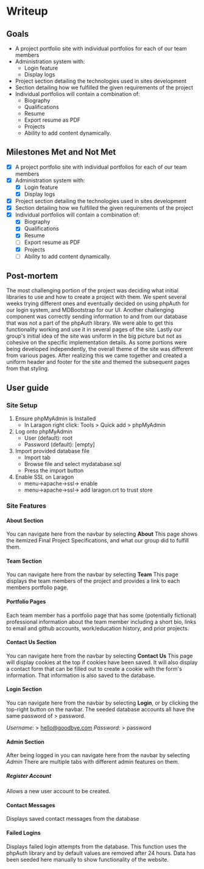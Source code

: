 # Writeup

## Goals

- A project portfolio site with individual portfolios for each of our team members
- Administration system with:
  - Login feature
  - Display logs
- Project section detailing the technologies used in sites development
- Section detailing how we fulfilled the given requirements of the project
- Individual portfolios will contain a combination of:
  - Biography
  - Qualifications
  - Resume
  - Export resume as PDF
  - Projects
  - Ability to add content dynamically.

## Milestones Met and Not Met

- [x] A project portfolio site with individual portfolios for each of our team members
- [x] Administration system with:
  - [x] Login feature
  - [x] Display logs
- [x] Project section detailing the technologies used in sites development
- [x] Section detailing how we fulfilled the given requirements of the project
- [x] Individual portfolios will contain a combination of:
  - [x] Biography
  - [x] Qualifications
  - [x] Resume
  - [ ] Export resume as PDF
  - [x] Projects
  - [ ] Ability to add content dynamically.

## Post-mortem

The most challenging portion of the project was deciding what initial libraries to use and how to create a project with them. We spent several weeks trying different ones and eventually decided on using phpAuth for our login system, and MDBootstrap for our UI. Another challenging component was correctly sending information to and from our database that was not a part of the phpAuth library. We were able to get this functionality working and use it in several pages of the site. Lastly our group's initial idea of the site was uniform in the big picture but not as cohesive on the specific implementation details. As some portions were being developed independently, the overall theme of the site was different from various pages. After realizing this we came together and created a uniform header and footer for the site and themed the subsequent pages from that styling.

## User guide

### Site Setup

1. Ensure phpMyAdmin is Installed
   - In Laragon right click: Tools > Quick add > phpMyAdmin
2. Log onto phpMyAdmin
   - User (default): root
   - Password (default): [empty]
3. Import provided database file
   - Import tab
   - Browse file and select mydatabase.sql
   - Press the import button
4. Enable SSL on Laragon
   - menu->apache->ssl-> enable
   - menu->apache->ssl-> add laragon.crt to trust store

### Site Features

#### About Section

You can navigate here from the navbar by selecting **About**
This page shows the itemized Final Project Specifications, and what our group did to fulfill them.

#### Team Section

You can navigate here from the navbar by selecting **Team**
This page displays the team members of the project and provides a link to each members portfolio page.

#### Portfolio Pages

Each team member has a portfolio page that has some (potentially fictional) professional information about the team member including a short bio, links to email and github accounts, work/education history, and prior projects.

#### Contact Us Section

You can navigate here from the navbar by selecting **Contact Us**
This page will display cookies at the top if cookies have been saved.
It will also display a contact form that can be filled out to create a cookie with the form's information. That information is also saved to the database.

#### Login Section

You can navigate here from the navbar by selecting **Login**, or by clicking the top-right button on the navbar.
The seeded database accounts all have the same password of > password.

_Username_: > hello@goodbye.com
_Password_: > password

#### Admin Section

After being logged in you can navigate here from the navbar by selecting _Admin_
There are multiple tabs with different admin features on them.

##### Register Account
Allows a new user account to be created.

#### Contact Messages
Displays saved contact messages from the database

#### Failed Logins
Displays failed login attempts from the database. This function uses the phpAuth library and by default values are removed after 24 hours. Data has been seeded here manually to show functionality of the website.
